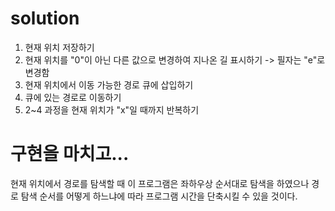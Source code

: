 # solution
1. 현재 위치 저장하기
2. 현재 위치를 "0"이 아닌 다른 값으로 변경하여 지나온 길 표시하기 -> 필자는 "e"로 변경함
3. 현재 위치에서 이동 가능한 경로 큐에 삽입하기
4. 큐에 있는 경로로 이동하기
5. 2~4 과정을 현재 위치가 "x"일 때까지 반복하기

# 구현을 마치고...
현재 위치에서 경로를 탐색할 때 이 프로그램은 좌하우상 순서대로 탐색을 하였으나 경로 탐색 순서를 어떻게 하느냐에 따라 프로그램 시간을 단축시킬 수 있을 것이다.
